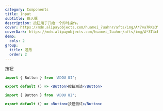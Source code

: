 ```yaml
---
category: Components
title: Input
subtitle: 输入框
description: 按钮用于开始一个即时操作。
cover: https://mdn.alipayobjects.com/huamei_7uahnr/afts/img/A*7va7RKs3YzIAAAAAAAAAAAAADrJ8AQ/original
coverDark: https://mdn.alipayobjects.com/huamei_7uahnr/afts/img/A*3T4cRqxH9-8AAAAAAAAAAAAADrJ8AQ/original
demo:
  cols: 2
group:
  title: 通用
  order: 2
---
```


按钮

```jsx
import { Button } from 'ADOU UI';

export default () => <Button>按钮测试</Button>
```

```jsx
import { Button } from 'ADOU UI';

export default () => <Button>按钮测试</Button>
```
